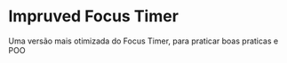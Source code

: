 # Impruved Focus Timer

Uma versão mais otimizada do Focus Timer, para praticar boas praticas e POO
